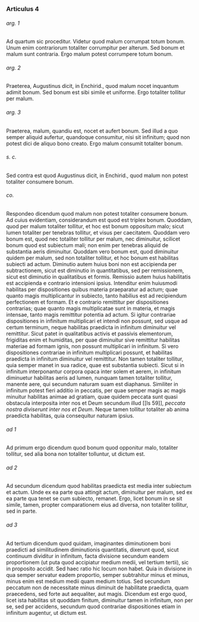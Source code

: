 ### Articulus 4

###### arg. 1
Ad quartum sic proceditur. Videtur quod malum corrumpat totum bonum. Unum enim contrariorum totaliter corrumpitur per alterum. Sed bonum et malum sunt contraria. Ergo malum potest corrumpere totum bonum.

###### arg. 2
Praeterea, Augustinus dicit, in Enchirid., quod malum nocet inquantum adimit bonum. Sed bonum est sibi simile et uniforme. Ergo totaliter tollitur per malum.

###### arg. 3
Praeterea, malum, quandiu est, nocet et aufert bonum. Sed illud a quo semper aliquid aufertur, quandoque consumitur, nisi sit infinitum; quod non potest dici de aliquo bono creato. Ergo malum consumit totaliter bonum.

###### s. c.
Sed contra est quod Augustinus dicit, in Enchirid., quod malum non potest totaliter consumere bonum.

###### co.
Respondeo dicendum quod malum non potest totaliter consumere bonum. Ad cuius evidentiam, considerandum est quod est triplex bonum. Quoddam, quod per malum totaliter tollitur, et hoc est bonum oppositum malo; sicut lumen totaliter per tenebras tollitur, et visus per caecitatem. Quoddam vero bonum est, quod nec totaliter tollitur per malum, nec diminuitur, scilicet bonum quod est subiectum mali; non enim per tenebras aliquid de substantia aeris diminuitur. Quoddam vero bonum est, quod diminuitur quidem per malum, sed non totaliter tollitur, et hoc bonum est habilitas subiecti ad actum. Diminutio autem huius boni non est accipienda per subtractionem, sicut est diminutio in quantitatibus, sed per remissionem, sicut est diminutio in qualitatibus et formis. Remissio autem huius habilitatis est accipienda e contrario intensioni ipsius. Intenditur enim huiusmodi habilitas per dispositiones quibus materia praeparatur ad actum; quae quanto magis multiplicantur in subiecto, tanto habilius est ad recipiendum perfectionem et formam. Et e contrario remittitur per dispositiones contrarias; quae quanto magis multiplicatae sunt in materia, et magis intensae, tanto magis remittitur potentia ad actum. Si igitur contrariae dispositiones in infinitum multiplicari et intendi non possunt, sed usque ad certum terminum, neque habilitas praedicta in infinitum diminuitur vel remittitur. Sicut patet in qualitatibus activis et passivis elementorum, frigiditas enim et humiditas, per quae diminuitur sive remittitur habilitas materiae ad formam ignis, non possunt multiplicari in infinitum. Si vero dispositiones contrariae in infinitum multiplicari possunt, et habilitas praedicta in infinitum diminuitur vel remittitur. Non tamen totaliter tollitur, quia semper manet in sua radice, quae est substantia subiecti. Sicut si in infinitum interponantur corpora opaca inter solem et aerem, in infinitum diminuetur habilitas aeris ad lumen, nunquam tamen totaliter tollitur, manente aere, qui secundum naturam suam est diaphanus. Similiter in infinitum potest fieri additio in peccatis, per quae semper magis ac magis minuitur habilitas animae ad gratiam, quae quidem peccata sunt quasi obstacula interposita inter nos et Deum secundum illud [[Is 59]], *peccata nostra diviserunt inter nos et Deum*. Neque tamen tollitur totaliter ab anima praedicta habilitas, quia consequitur naturam ipsius.

###### ad 1
Ad primum ergo dicendum quod bonum quod opponitur malo, totaliter tollitur, sed alia bona non totaliter tolluntur, ut dictum est.

###### ad 2
Ad secundum dicendum quod habilitas praedicta est media inter subiectum et actum. Unde ex ea parte qua attingit actum, diminuitur per malum, sed ex ea parte qua tenet se cum subiecto, remanet. Ergo, licet bonum in se sit simile, tamen, propter comparationem eius ad diversa, non totaliter tollitur, sed in parte.

###### ad 3
Ad tertium dicendum quod quidam, imaginantes diminutionem boni praedicti ad similitudinem diminutionis quantitatis, dixerunt quod, sicut continuum dividitur in infinitum, facta divisione secundum eandem proportionem (ut puta quod accipiatur medium medii, vel tertium tertii), sic in proposito accidit. Sed haec ratio hic locum non habet. Quia in divisione in qua semper servatur eadem proportio, semper subtrahitur minus et minus, minus enim est medium medii quam medium totius. Sed secundum peccatum non de necessitate minus diminuit de habilitate praedicta, quam praecedens, sed forte aut aequaliter, aut magis. Dicendum est ergo quod, licet ista habilitas sit quoddam finitum, diminuitur tamen in infinitum, non per se, sed per accidens, secundum quod contrariae dispositiones etiam in infinitum augentur, ut dictum est.

